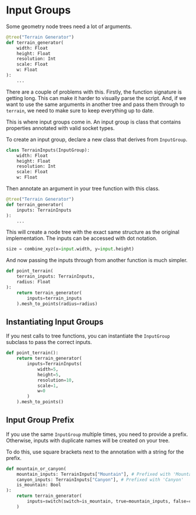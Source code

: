 # Input Groups

Some geometry node trees need a lot of arguments.

```python
@tree("Terrain Generator")
def terrain_generator(
    width: Float
    height: Float
    resolution: Int
    scale: Float
    w: Float
):
    ...
```

There are a couple of problems with this. Firstly, the function signature is getting long. This can make it harder to visually parse the script. And, if we want to use the same arguments in another tree and pass them through to `terrain`, we need to make sure to keep everything up to date.

This is where input groups come in. An input group is class that contains properties annotated with valid socket types.

To create an input group, declare a new class that derives from `InputGroup`.

```python
class TerrainInputs(InputGroup):
    width: Float
    height: Float
    resolution: Int
    scale: Float
    w: Float
```

Then annotate an argument in your tree function with this class.

```python
@tree("Terrain Generator")
def terrain_generator(
    inputs: TerrainInputs
):
    ...
```

This will create a node tree with the exact same structure as the original implementation. The inputs can be accessed with dot notation.

```python
size = combine_xyz(x=input.width, y=input.height)
```

And now passing the inputs through from another function is much simpler.

```python
def point_terrain(
    terrain_inputs: TerrainInputs,
    radius: Float
):
    return terrain_generator(
        inputs=terrain_inputs
    ).mesh_to_points(radius=radius)
```

## Instantiating Input Groups

If you nest calls to tree functions, you can instantiate the `InputGroup` subclass to pass the correct inputs.

```python
def point_terrain():
    return terrain_generator(
        inputs=TerrainInputs(
            width=5,
            height=5,
            resolution=10,
            scale=1,
            w=0
        )
    ).mesh_to_points()
```

## Input Group Prefix

If you use the same `InputGroup` multiple times, you need to provide a prefix. Otherwise, inputs with duplicate names will be created on your tree.

To do this, use square brackets next to the annotation with a string for the prefix.

```python
def mountain_or_canyon(
    mountain_inputs: TerrainInputs["Mountain"], # Prefixed with 'Mountain'
    canyon_inputs: TerrainInputs["Canyon"], # Prefixed with 'Canyon'
    is_mountain: Bool
):
    return terrain_generator(
        inputs=switch(switch=is_mountain, true=mountain_inputs, false=canyon_inputs)
    )
```
